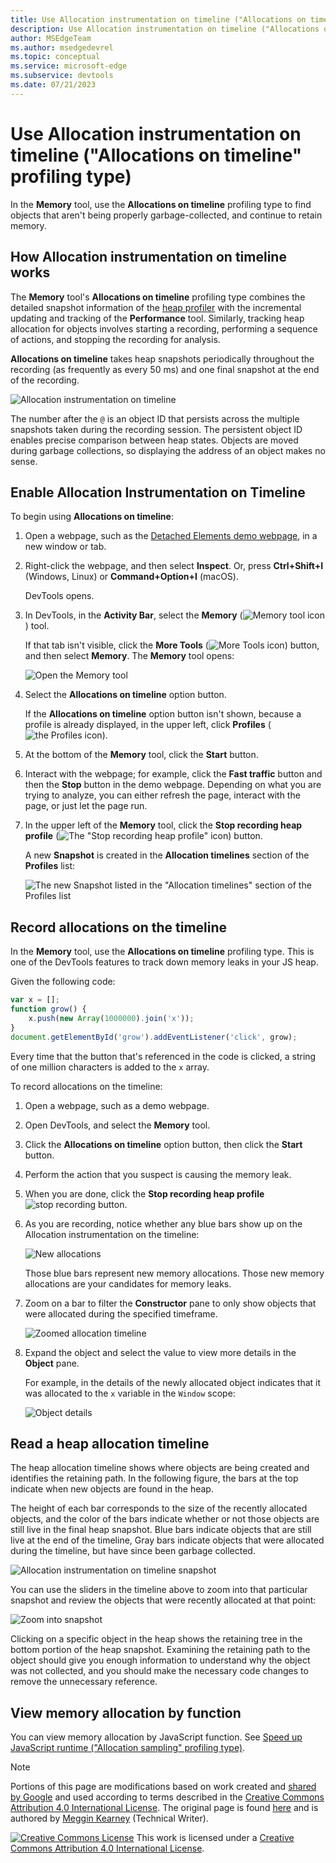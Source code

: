 ```yaml
---
title: Use Allocation instrumentation on timeline ("Allocations on timeline" profiling type)
description: Use Allocation instrumentation on timeline ("Allocations on timeline" profiling type) to find objects that aren't being properly garbage collected, and continue to retain memory.
author: MSEdgeTeam
ms.author: msedgedevrel
ms.topic: conceptual
ms.service: microsoft-edge
ms.subservice: devtools
ms.date: 07/21/2023
---
```

<!-- Copyright Meggin Kearney

   Licensed under the Apache License, Version 2.0 (the "License");
   you may not use this file except in compliance with the License.
   You may obtain a copy of the License at

       https://www.apache.org/licenses/LICENSE-2.0

   Unless required by applicable law or agreed to in writing, software
   distributed under the License is distributed on an "AS IS" BASIS,
   WITHOUT WARRANTIES OR CONDITIONS OF ANY KIND, either express or implied.
   See the License for the specific language governing permissions and
   limitations under the License. -->
# Use Allocation instrumentation on timeline ("Allocations on timeline" profiling type)

<!-- title in other repo:
How to Use the Allocation Profiler Tool -->

In the **Memory** tool, use the **Allocations on timeline** profiling type to find objects that aren't being properly garbage-collected, and continue to retain memory.


<!-- ====================================================================== -->
## How Allocation instrumentation on timeline works

The **Memory** tool's **Allocations on timeline** profiling type combines the detailed snapshot information of the [heap profiler](heap-snapshots.md) with the incremental updating and tracking of the **Performance** tool.  Similarly, tracking heap allocation for objects involves starting a recording, performing a sequence of actions, and stopping the recording for analysis.

<!--todo: add profile memory problems (heap profiler) section when available  -->
<!--todo: add profile evaluate performance (Performance tool) section when available  -->

**Allocations on timeline** takes heap snapshots periodically throughout the recording (as frequently as every 50 ms) and one final snapshot at the end of the recording.

![Allocation instrumentation on timeline](./allocation-profiler-images/timeline-snapshot-highlighted.png)

The number after the `@` is an object ID that persists across the multiple snapshots taken during the recording session.  The persistent object ID enables precise comparison between heap states.  Objects are moved during garbage collections, so displaying the address of an object makes no sense.


<!-- ====================================================================== -->
## Enable Allocation Instrumentation on Timeline

To begin using **Allocations on timeline**:

1. Open a webpage, such as the [Detached Elements demo webpage](https://microsoftedge.github.io/Demos/detached-elements/), in a new window or tab.

1. Right-click the webpage, and then select **Inspect**.  Or, press **Ctrl+Shift+I** (Windows, Linux) or **Command+Option+I** (macOS).

   DevTools opens.

1. In DevTools, in the **Activity Bar**, select the **Memory** (![Memory tool icon](./allocation-profiler-images/memory-tool-icon.png)) tool.

   If that tab isn't visible, click the **More Tools** (![More Tools icon](./allocation-profiler-images/more-tools-icon.png)) button, and then select **Memory**.  The **Memory** tool opens:

   ![Open the Memory tool](./allocation-profiler-images/memory-tool-allocations-on-timeline-option-button.png)

1. Select the **Allocations on timeline** option button.

   If the **Allocations on timeline** option button isn't shown, because a profile is already displayed, in the upper left, click **Profiles** (![the Profiles icon](./allocation-profiler-images/profiles-icon.png)).

1. At the bottom of the **Memory** tool, click the **Start** button.

1. Interact with the webpage; for example, click the **Fast traffic** button and then the **Stop** button in the demo webpage.  Depending on what you are trying to analyze, you can either refresh the page, interact with the page, or just let the page run.

1. In the upper left of the **Memory** tool, click the **Stop recording heap profile** (![The "Stop recording heap profile" icon](./allocation-profiler-images/stop-recording-icon.png)) button.

   A new **Snapshot** is created in the **Allocation timelines** section of the **Profiles** list:

   ![The new Snapshot listed in the "Allocation timelines" section of the Profiles list](./allocation-profiler-images/allocation-timelines-profile.png)


<!-- moved from "Fix memory problems" article -->
<!-- ====================================================================== -->
## Record allocations on the timeline

In the **Memory** tool, use the **Allocations on timeline** profiling type.  This is one of the DevTools features to track down memory leaks in your JS heap.

Given the following code:

```javascript
var x = [];
function grow() {
    x.push(new Array(1000000).join('x'));
}
document.getElementById('grow').addEventListener('click', grow);
```

Every time that the button that's referenced in the code is clicked, a string of one million characters is added to the `x` array.


To record allocations on the timeline:

1. Open a webpage, such as a demo webpage.<!-- todo: open a Demo webpage, show png & steps for it -->

1. Open DevTools, and select the **Memory** tool.

1. Click the **Allocations on timeline** option button, then click the **Start** button.

1. Perform the action that you suspect is causing the memory leak.

1. When you are done, click the **Stop recording heap profile** ![stop recording](./allocation-profiler-images/stop-recording-icon.png) button.

1. As you are recording, notice whether any blue bars show up on the Allocation instrumentation on the timeline:

   ![New allocations](./allocation-profiler-images/allocation-timeline-snapshot-all.png)

   Those blue bars represent new memory allocations.  Those new memory allocations are your candidates for memory leaks.

1. Zoom on a bar to filter the **Constructor** pane to only show objects that were allocated during the specified timeframe.

   ![Zoomed allocation timeline](./allocation-profiler-images/allocation-timeline-snapshot-focused.png)

1. Expand the object and select the value to view more details in the **Object** pane.

   For example, in the details of the newly allocated object indicates that it was allocated to the `x` variable in the `Window` scope:

   ![Object details](./allocation-profiler-images/allocation-timeline-snapshot-focused-constructor-expanded.png)


<!-- ====================================================================== -->
## Read a heap allocation timeline

The heap allocation timeline shows where objects are being created and identifies the retaining path.  In the following figure, the bars at the top indicate when new objects are found in the heap.

The height of each bar corresponds to the size of the recently allocated objects, and the color of the bars indicate whether or not those objects are still live in the final heap snapshot.  Blue bars indicate objects that are still live at the end of the timeline, Gray bars indicate objects that were allocated during the timeline, but have since been garbage collected.

![Allocation instrumentation on timeline snapshot](./allocation-profiler-images/timelines-snapshot.png)

<!-- In the following figure, an action was performed 3 times.  The sample program caches five objects, so the last five blue bars are expected.  But the left-most blue bar indicates a potential problem. -->
<!-- todo: redo figure 4 with multiple click actions -->

You can use the sliders in the timeline above to zoom into that particular snapshot and review the objects that were recently allocated at that point:

![Zoom into snapshot](./allocation-profiler-images/timeline-snapshot-highlighted-annotated.png)

Clicking on a specific object in the heap shows the retaining tree in the bottom portion of the heap snapshot.  Examining the retaining path to the object should give you enough information to understand why the object was not collected, and you should make the necessary code changes to remove the unnecessary reference.


<!-- ====================================================================== -->
## View memory allocation by function

You can view memory allocation by JavaScript function.  See [Speed up JavaScript runtime ("Allocation sampling" profiling type)](../rendering-tools/js-runtime.md).


<!-- ====================================================================== -->
> [!NOTE]
> Portions of this page are modifications based on work created and [shared by Google](https://developers.google.com/terms/site-policies) and used according to terms described in the [Creative Commons Attribution 4.0 International License](https://creativecommons.org/licenses/by/4.0).
> The original page is found [here](https://developer.chrome.com/docs/devtools/memory-problems/allocation-profiler/) and is authored by [Meggin Kearney](https://developers.google.com/web/resources/contributors#meggin-kearney) (Technical Writer).

[![Creative Commons License](../../media/cc-logo/88x31.png)](https://creativecommons.org/licenses/by/4.0)
This work is licensed under a [Creative Commons Attribution 4.0 International License](https://creativecommons.org/licenses/by/4.0).
